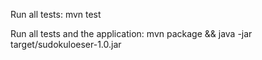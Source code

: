 Run all tests:
mvn test

Run all tests and the application:
mvn package && java -jar target/sudokuloeser-1.0.jar
